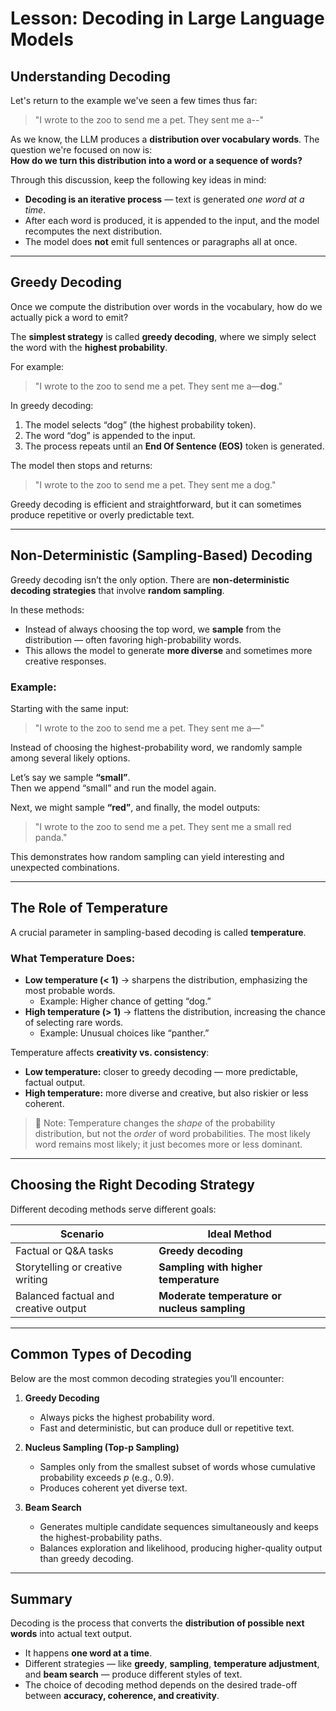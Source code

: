 # Lesson: Decoding in Large Language Models

## Understanding Decoding

Let's return to the example we've seen a few times thus far:  
> "I wrote to the zoo to send me a pet. They sent me a--"

As we know, the LLM produces a **distribution over vocabulary words**. The question we're focused on now is:  
**How do we turn this distribution into a word or a sequence of words?**

Through this discussion, keep the following key ideas in mind:
- **Decoding is an iterative process** — text is generated *one word at a time*.
- After each word is produced, it is appended to the input, and the model recomputes the next distribution.
- The model does **not** emit full sentences or paragraphs all at once.

---

## Greedy Decoding

Once we compute the distribution over words in the vocabulary, how do we actually pick a word to emit?

The **simplest strategy** is called **greedy decoding**, where we simply select the word with the **highest probability**.

For example:

> "I wrote to the zoo to send me a pet. They sent me a—**dog**."

In greedy decoding:
1. The model selects “dog” (the highest probability token).
2. The word “dog” is appended to the input.
3. The process repeats until an **End Of Sentence (EOS)** token is generated.

The model then stops and returns:
> "I wrote to the zoo to send me a pet. They sent me a dog."

Greedy decoding is efficient and straightforward, but it can sometimes produce repetitive or overly predictable text.

---

## Non-Deterministic (Sampling-Based) Decoding

Greedy decoding isn’t the only option. There are **non-deterministic decoding strategies** that involve **random sampling**.

In these methods:
- Instead of always choosing the top word, we **sample** from the distribution — often favoring high-probability words.
- This allows the model to generate **more diverse** and sometimes more creative responses.

### Example:

Starting with the same input:

> "I wrote to the zoo to send me a pet. They sent me a—"

Instead of choosing the highest-probability word, we randomly sample among several likely options.

Let’s say we sample **“small”**.  
Then we append “small” and run the model again.

Next, we might sample **“red”**, and finally, the model outputs:
> "I wrote to the zoo to send me a pet. They sent me a small red panda."

This demonstrates how random sampling can yield interesting and unexpected combinations.

---

## The Role of Temperature

A crucial parameter in sampling-based decoding is called **temperature**.

### What Temperature Does:
- **Low temperature (< 1)** → sharpens the distribution, emphasizing the most probable words.  
  - Example: Higher chance of getting “dog.”
- **High temperature (> 1)** → flattens the distribution, increasing the chance of selecting rare words.  
  - Example: Unusual choices like “panther.”

Temperature affects **creativity vs. consistency**:
- **Low temperature:** closer to greedy decoding — more predictable, factual output.  
- **High temperature:** more diverse and creative, but also riskier or less coherent.

> 🧠 Note: Temperature changes the *shape* of the probability distribution, but not the *order* of word probabilities. The most likely word remains most likely; it just becomes more or less dominant.

---

## Choosing the Right Decoding Strategy

Different decoding methods serve different goals:

| Scenario | Ideal Method |
|-----------|---------------|
| Factual or Q&A tasks | **Greedy decoding** |
| Storytelling or creative writing | **Sampling with higher temperature** |
| Balanced factual and creative output | **Moderate temperature or nucleus sampling** |

---

## Common Types of Decoding

Below are the most common decoding strategies you’ll encounter:

1. **Greedy Decoding**  
   - Always picks the highest probability word.  
   - Fast and deterministic, but can produce dull or repetitive text.

2. **Nucleus Sampling (Top-p Sampling)**  
   - Samples only from the smallest subset of words whose cumulative probability exceeds *p* (e.g., 0.9).  
   - Produces coherent yet diverse text.

3. **Beam Search**  
   - Generates multiple candidate sequences simultaneously and keeps the highest-probability paths.  
   - Balances exploration and likelihood, producing higher-quality output than greedy decoding.

---

## Summary

Decoding is the process that converts the **distribution of possible next words** into actual text output.

- It happens **one word at a time**.
- Different strategies — like **greedy**, **sampling**, **temperature adjustment**, and **beam search** — produce different styles of text.
- The choice of decoding method depends on the desired trade-off between **accuracy, coherence, and creativity**.
